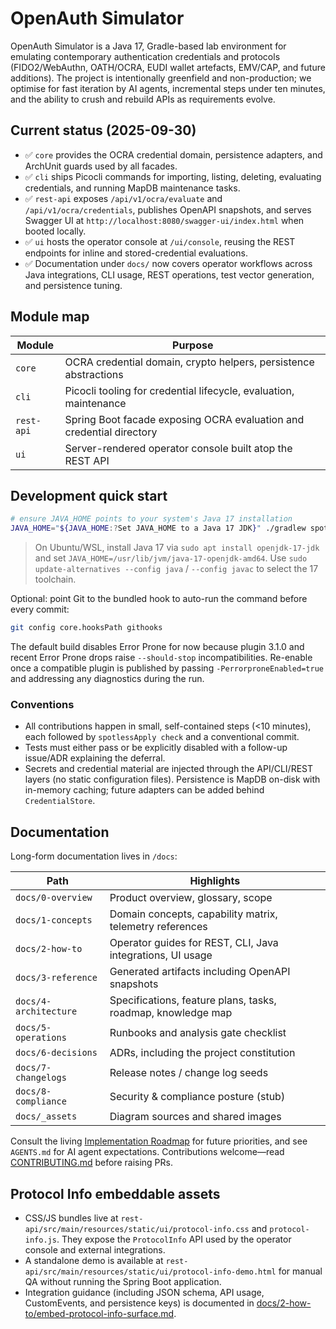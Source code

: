 # OpenAuth Simulator

OpenAuth Simulator is a Java&nbsp;17, Gradle-based lab environment for emulating contemporary authentication credentials and protocols (FIDO2/WebAuthn, OATH/OCRA, EUDI wallet artefacts, EMV/CAP, and future additions). The project is intentionally greenfield and non-production; we optimise for fast iteration by AI agents, incremental steps under ten minutes, and the ability to crush and rebuild APIs as requirements evolve.

## Current status (2025-09-30)

- ✅ `core` provides the OCRA credential domain, persistence adapters, and ArchUnit guards used by all facades.
- ✅ `cli` ships Picocli commands for importing, listing, deleting, evaluating credentials, and running MapDB maintenance tasks.
- ✅ `rest-api` exposes `/api/v1/ocra/evaluate` and `/api/v1/ocra/credentials`, publishes OpenAPI snapshots, and serves Swagger UI at `http://localhost:8080/swagger-ui/index.html` when booted locally.
- ✅ `ui` hosts the operator console at `/ui/console`, reusing the REST endpoints for inline and stored-credential evaluations.
- ✅ Documentation under `docs/` now covers operator workflows across Java integrations, CLI usage, REST operations, test vector generation, and persistence tuning.

## Module map

| Module    | Purpose                                                          |
|-----------|------------------------------------------------------------------|
| `core`    | OCRA credential domain, crypto helpers, persistence abstractions |
| `cli`     | Picocli tooling for credential lifecycle, evaluation, maintenance |
| `rest-api`| Spring Boot facade exposing OCRA evaluation and credential directory |
| `ui`      | Server-rendered operator console built atop the REST API         |

## Development quick start

```bash
# ensure JAVA_HOME points to your system's Java 17 installation
JAVA_HOME="${JAVA_HOME:?Set JAVA_HOME to a Java 17 JDK}" ./gradlew spotlessApply check
```

> On Ubuntu/WSL, install Java 17 via `sudo apt install openjdk-17-jdk` and set `JAVA_HOME=/usr/lib/jvm/java-17-openjdk-amd64`. Use `sudo update-alternatives --config java` / `--config javac` to select the 17 toolchain.

Optional: point Git to the bundled hook to auto-run the command before every commit:

```bash
git config core.hooksPath githooks
```

The default build disables Error Prone for now because plugin 3.1.0 and recent Error Prone drops raise `--should-stop` incompatibilities. Re-enable once a compatible plugin is published by passing `-PerrorproneEnabled=true` and addressing any diagnostics during the run.

### Conventions

- All contributions happen in small, self-contained steps (&lt;10 minutes), each followed by `spotlessApply check` and a conventional commit.
- Tests must either pass or be explicitly disabled with a follow-up issue/ADR explaining the deferral.
- Secrets and credential material are injected through the API/CLI/REST layers (no static configuration files). Persistence is MapDB on-disk with in-memory caching; future adapters can be added behind `CredentialStore`.

## Documentation

Long-form documentation lives in `/docs`:

| Path                     | Highlights                                                   |
|--------------------------|--------------------------------------------------------------|
| `docs/0-overview`        | Product overview, glossary, scope                            |
| `docs/1-concepts`        | Domain concepts, capability matrix, telemetry references     |
| `docs/2-how-to`          | Operator guides for REST, CLI, Java integrations, UI usage   |
| `docs/3-reference`       | Generated artifacts including OpenAPI snapshots              |
| `docs/4-architecture`    | Specifications, feature plans, tasks, roadmap, knowledge map |
| `docs/5-operations`      | Runbooks and analysis gate checklist                         |
| `docs/6-decisions`       | ADRs, including the project constitution                     |
| `docs/7-changelogs`      | Release notes / change log seeds                             |
| `docs/8-compliance`      | Security & compliance posture (stub)                         |
| `docs/_assets`           | Diagram sources and shared images                            |

Consult the living [Implementation Roadmap](docs/4-architecture/roadmap.md) for future priorities, and see `AGENTS.md` for AI agent expectations. Contributions welcome—read [CONTRIBUTING.md](CONTRIBUTING.md) before raising PRs.

## Protocol Info embeddable assets

- CSS/JS bundles live at `rest-api/src/main/resources/static/ui/protocol-info.css` and `protocol-info.js`. They expose the `ProtocolInfo` API used by the operator console and external integrations.
- A standalone demo is available at `rest-api/src/main/resources/static/ui/protocol-info-demo.html` for manual QA without running the Spring Boot application.
- Integration guidance (including JSON schema, API usage, CustomEvents, and persistence keys) is documented in [docs/2-how-to/embed-protocol-info-surface.md](docs/2-how-to/embed-protocol-info-surface.md).
